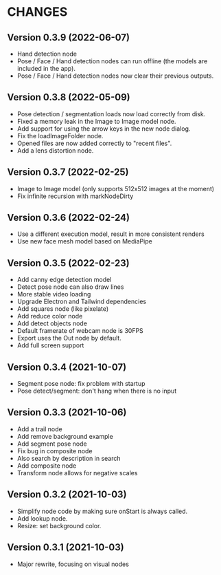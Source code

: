 # CHANGES

## Version 0.3.9 (2022-06-07)

- Hand detection node
- Pose / Face / Hand detection nodes can run offline (the models are included in the app).
- Pose / Face / Hand detection nodes now clear their previous outputs.

## Version 0.3.8 (2022-05-09)

- Pose detection / segmentation loads now load correctly from disk.
- Fixed a memory leak in the Image to Image model node.
- Add support for using the arrow keys in the new node dialog.
- Fix the loadImageFolder node.
- Opened files are now added correctly to "recent files".
- Add a lens distortion node.

## Version 0.3.7 (2022-02-25)

- Image to Image model (only supports 512x512 images at the moment)
- Fix infinite recursion with markNodeDirty

## Version 0.3.6 (2022-02-24)

- Use a different execution model, result in more consistent renders
- Use new face mesh model based on MediaPipe

## Version 0.3.5 (2022-02-23)

- Add canny edge detection model
- Detect pose node can also draw lines
- More stable video loading
- Upgrade Electron and Tailwind dependencies
- Add squares node (like pixelate)
- Add reduce color node
- Add detect objects node
- Default framerate of webcam node is 30FPS
- Export uses the Out node by default.
- Add full screen support

## Version 0.3.4 (2021-10-07)

- Segment pose node: fix problem with startup
- Pose detect/segment: don't hang when there is no input

## Version 0.3.3 (2021-10-06)

- Add a trail node
- Add remove background example
- Add segment pose node
- Fix bug in composite node
- Also search by description in search
- Add composite node
- Transform node allows for negative scales

## Version 0.3.2 (2021-10-03)

- Simplify node code by making sure onStart is always called.
- Add lookup node.
- Resize: set background color.

## Version 0.3.1 (2021-10-03)

- Major rewrite, focusing on visual nodes
